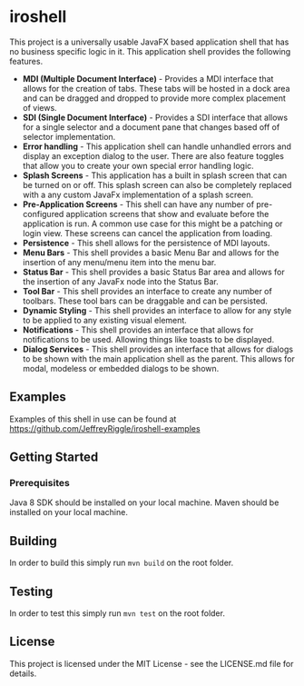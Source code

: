 # iroshell
This project is a universally usable JavaFX based application shell that has no business specific logic in it. This application shell provides the following features.

* **MDI (Multiple Document Interface)** - Provides a MDI interface that allows for the creation of tabs. These tabs will be hosted in a dock area and can be dragged and dropped to provide more complex placement of views.
* **SDI (Single Document Interface)** - Provides a SDI interface that allows for a single selector and a document pane that changes based off of selector implementation.
* **Error handling** - This application shell can handle unhandled errors and display an exception dialog to the user. There are also feature toggles that allow you to create your own special error handling logic.
* **Splash Screens** - This application has a built in splash screen that can be turned on or off. This splash screen can also be completely replaced with a any custom JavaFx implementation of a splash screen.
* **Pre-Application Screens** - This shell can have any number of pre-configured application screens that show and evaluate before the application is run. A common use case for this might be a patching or login view. These screens can cancel the application from loading.
* **Persistence** - This shell allows for the persistence of MDI layouts.
* **Menu Bars** - This shell provides a basic Menu Bar and allows for the insertion of any menu/menu item into the menu bar.
* **Status Bar** - This shell provides a basic Status Bar area and allows for the insertion of any JavaFx node into the Status Bar.
* **Tool Bar** - This shell provides an interface to create any number of toolbars. These tool bars can be draggable and can be persisted.
* **Dynamic Styling** - This shell provides an interface to allow for any style to be applied to any existing visual element.
* **Notifications** - This shell provides an interface that allows for notifications to be used. Allowing things like toasts to be displayed.
* **Dialog Services** - This shell provides an interface that allows for dialogs to be shown with the main application shell as the parent. This allows for modal, modeless or embedded dialogs to be shown.

## Examples
Examples of this shell in use can be found at https://github.com/JeffreyRiggle/iroshell-examples

## Getting Started
### Prerequisites
Java 8 SDK should be installed on your local machine.
Maven should be installed on your local machine.

## Building
In order to build this simply run `mvn build` on the root folder.

## Testing
In order to test this simply run `mvn test` on the root folder.

## License
This project is licensed under the MIT License - see the LICENSE.md file for details.

